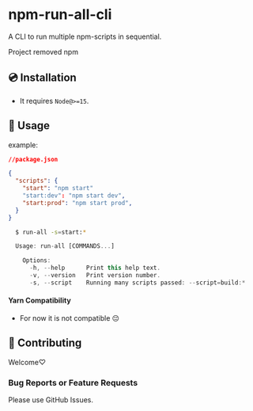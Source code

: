 # npm-run-all-cli

A CLI to run multiple npm-scripts in sequential.

Project removed npm

## 💿 Installation

- It requires `Node@>=15`.

## 📖 Usage

example:

```json
//package.json

{
  "scripts": {
    "start": "npm start"
    "start:dev": "npm start dev",
    "start:prod": "npm start prod",
  }
}
```

```bash
  $ run-all -s=start:*
```

```ts
  Usage: run-all [COMMANDS...]

    Options:
      -h, --help      Print this help text.
      -v, --version   Print version number.
      -s, --script    Running many scripts passed: --script=build:*
```

#### Yarn Compatibility

- For now it is not compatible 😔

## 🍻 Contributing

Welcome♡

### Bug Reports or Feature Requests

Please use GitHub Issues.
